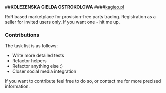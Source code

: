 ##**KOLEZENSKA GIELDA OSTROKOLOWA**
####[kagieo.pl](http://kgo.herokuapp.com/)

RoR based marketplace for provision-free parts trading. Registration as a seller for invited users only. If you want one - hit me up.

### Contributions

The task list is as follows:

* Write more detailed tests
* Refactor helpers
* Refactor anything else :)
* Closer social media integration

If you want to contribute feel free to do so, or contact me for more precised information.
